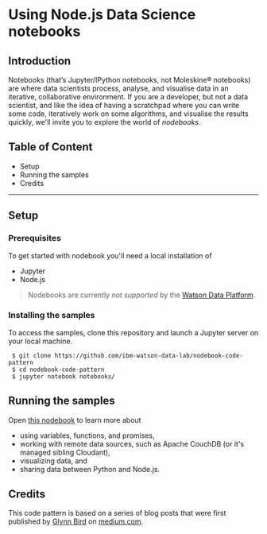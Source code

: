 # Using Node.js Data Science notebooks

## Introduction
Notebooks (that’s Jupyter/IPython notebooks, not Moleskine® notebooks) are where data scientists process, analyse, and visualise data in an iterative, collaborative environment. If you are a developer, but not a data scientist, and like the idea of having a scratchpad where you can write some code, iteratively work on some algorithms, and visualise the results quickly, we'll invite you to explore the world of *nodebooks*.

## Table of Content
* Setup
* Running the samples
* Credits

***
## Setup

### Prerequisites
To get started with nodebook you'll need a local installation of 
 * Jupyter
 * Node.js

> Nodebooks are currently _not supported_ by the [Watson Data Platform](http://datascience.ibm.com/analytics).
 
### Installing the samples

To access the samples, clone this repository and launch a Jupyter server on your local machine.

```
 $ git clone https://github.com/ibm-watson-data-lab/nodebook-code-pattern
 $ cd nodebook-code-pattern
 $ jupyter notebook notebooks/
```

## Running the samples

Open [this nodebook](notebooks/nodebook_1.ipynb) to learn more about 
 * using variables, functions, and promises,
 * working with remote data sources, such as Apache CouchDB (or it's managed sibling Cloudant),
 * visualizing data, and
 * sharing data between Python and Node.js.

## Credits

This code pattern is based on a series of blog posts that were first published by [Glynn Bird](https://medium.com/@glynn_bird) on  [medium.com](https://medium.com/ibm-watson-data-lab).


